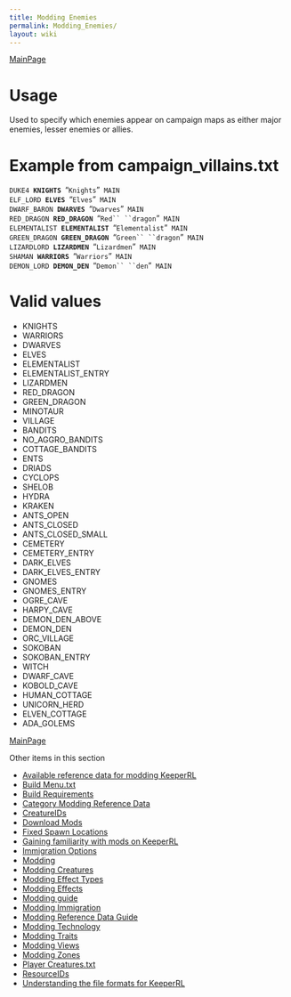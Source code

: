 ```yaml
---
title: Modding Enemies
permalink: Modding_Enemies/
layout: wiki
---
```


[MainPage](/keeperrl_wiki/ "wikilink")

Usage
=====

Used to specify which enemies appear on campaign maps as either major
enemies, lesser enemies or allies.

Example from campaign\_villains.txt
===================================

`DUKE4 `**`KNIGHTS`**` `“`Knights`”` MAIN`  
`ELF_LORD `**`ELVES`**` `“`Elves`”` MAIN`  
`DWARF_BARON `**`DWARVES`**` `“`Dwarves`”` MAIN`  
`RED_DRAGON `**`RED_DRAGON`**` `“`Red`` ``dragon`”` MAIN`  
`ELEMENTALIST `**`ELEMENTALIST`**` `“`Elementalist`”` MAIN`  
`GREEN_DRAGON `**`GREEN_DRAGON`**` `“`Green`` ``dragon`”` MAIN`  
`LIZARDLORD `**`LIZARDMEN`**` `“`Lizardmen`”` MAIN`  
`SHAMAN `**`WARRIORS`**` `“`Warriors`”` MAIN`  
`DEMON_LORD `**`DEMON_DEN`**` `“`Demon`` ``den`”` MAIN`

Valid values
============

-   KNIGHTS
-   WARRIORS
-   DWARVES
-   ELVES
-   ELEMENTALIST
-   ELEMENTALIST\_ENTRY
-   LIZARDMEN
-   RED\_DRAGON
-   GREEN\_DRAGON
-   MINOTAUR
-   VILLAGE
-   BANDITS
-   NO\_AGGRO\_BANDITS
-   COTTAGE\_BANDITS
-   ENTS
-   DRIADS
-   CYCLOPS
-   SHELOB
-   HYDRA
-   KRAKEN
-   ANTS\_OPEN
-   ANTS\_CLOSED
-   ANTS\_CLOSED\_SMALL
-   CEMETERY
-   CEMETERY\_ENTRY
-   DARK\_ELVES
-   DARK\_ELVES\_ENTRY
-   GNOMES
-   GNOMES\_ENTRY
-   OGRE\_CAVE
-   HARPY\_CAVE
-   DEMON\_DEN\_ABOVE
-   DEMON\_DEN
-   ORC\_VILLAGE
-   SOKOBAN
-   SOKOBAN\_ENTRY
-   WITCH
-   DWARF\_CAVE
-   KOBOLD\_CAVE
-   HUMAN\_COTTAGE
-   UNICORN\_HERD
-   ELVEN\_COTTAGE
-   ADA\_GOLEMS

[MainPage](/keeperrl_wiki/ "wikilink")

Other items in this section
-    [Available reference data for modding KeeperRL](/keeperrl_wiki/Available_Reference_Data_For_Modding_KeeperRL "wikilink")
-    [Build Menu.txt](/keeperrl_wiki/Build_Menu.txt "wikilink")
-    [Build Requirements](/keeperrl_wiki/Build_Requirements "wikilink")
-    [Category Modding Reference Data](/keeperrl_wiki/Category_Modding_Reference_Data "wikilink")
-    [CreatureIDs](/keeperrl_wiki/CreatureIDs "wikilink")
-    [Download Mods](/keeperrl_wiki/Download_Mods "wikilink")
-    [Fixed Spawn Locations](/keeperrl_wiki/Fixed_Spawn_Locations "wikilink")
-    [Gaining familiarity with mods on KeeperRL](/keeperrl_wiki/Gaining_Familiarity_With_Mods_On_KeeperRL "wikilink")
-    [Immigration Options](/keeperrl_wiki/Immigration_Options "wikilink")
-    [Modding](/keeperrl_wiki/Modding "wikilink")
-    [Modding Creatures](/keeperrl_wiki/Modding_Creatures "wikilink")
-    [Modding Effect Types](/keeperrl_wiki/Modding_Effect_Types "wikilink")
-    [Modding Effects](/keeperrl_wiki/Modding_Effects "wikilink")
-    [Modding guide](/keeperrl_wiki/Modding_Guide "wikilink")
-    [Modding Immigration](/keeperrl_wiki/Modding_Immigration "wikilink")
-    [Modding Reference Data Guide](/keeperrl_wiki/Modding_Reference_Data_Guide "wikilink")
-    [Modding Technology](/keeperrl_wiki/Modding_Technology "wikilink")
-    [Modding Traits](/keeperrl_wiki/Modding_Traits "wikilink")
-    [Modding Views](/keeperrl_wiki/Modding_Views "wikilink")
-    [Modding Zones](/keeperrl_wiki/Modding_Zones "wikilink")
-    [Player Creatures.txt](/keeperrl_wiki/Player_Creatures.txt "wikilink")
-    [ResourceIDs](/keeperrl_wiki/ResourceIDs "wikilink")
-    [Understanding the file formats for KeeperRL](/keeperrl_wiki/Understanding_The_File_Formats_For_KeeperRL "wikilink")
